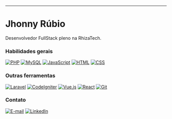 
---

# Jhonny Rúbio
Desenvolvedor FullStack pleno na RhizaTech.

### Habilidades gerais
[![PHP](https://img.shields.io/badge/PHP-000?style=for-the-badge&logo=php)](https://www.php.net/)
[![MySQL](https://img.shields.io/badge/MySQL-000?style=for-the-badge&logo=mysql&logoColor=ffffff)](https://www.mysql.com/)
[![JavaScript](https://img.shields.io/badge/JavaScript-000?style=for-the-badge&logo=javascript)](https://www.javascript.com)
[![HTML](https://img.shields.io/badge/HTML-000?style=for-the-badge&logo=html5)](https://developer.mozilla.org/docs/Web/HTML)
[![CSS](https://img.shields.io/badge/CSS-000?style=for-the-badge&logo=css3)](https://developer.mozilla.org/docs/Web/CSS)

### Outras ferramentas
[![Laravel](https://img.shields.io/badge/Laravel-000?style=for-the-badge&logo=laravel)](https://laravel.com/)
[![CodeIgniter](https://img.shields.io/badge/CodeIgniter-000?style=for-the-badge&logo=codeigniter)](https://www.codeigniter.com/)
[![Vue.js](https://img.shields.io/badge/Vue.js-000?style=for-the-badge&logo=vue.js)](https://vuejs.org/)
[![React](https://img.shields.io/badge/React-000?style=for-the-badge&logo=react)](https://react.dev/)
[![Git](https://img.shields.io/badge/Git-000?style=for-the-badge&logo=git)](https://git-scm.com/doc)

### Contato
[![E-mail](https://img.shields.io/badge/-Email-000?style=for-the-badge&logo=gmail)](mailto:jhonnyelua@gmail.com)
[![LinkedIn](https://img.shields.io/badge/-LinkedIn-000?style=for-the-badge&logo=linkedin)](https://www.linkedin.com/in/jhonnyrubio/)